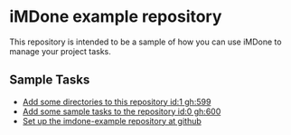 iMDone example repository
====
This repository is intended to be a sample of how you can use iMDone to manage your project tasks.

Sample Tasks
----
- [Add some directories to this repository id:1 gh:599](#TODO:0)
- [Add some sample tasks to the repository id:0 gh:600](#TODO:30)
- [Set up the imdone-example repository at github](#DONE:0)
